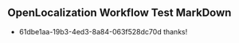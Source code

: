 ## OpenLocalization Workflow Test MarkDown

* 61dbe1aa-19b3-4ed3-8a84-063f528dc70d 
thanks!



<!--HONumber=Jan16_HO4-->
